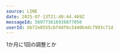```yaml
---
source: LINE
date: 2025-07-13T21:40:44.469Z
messageId: 569773616938877050
userId: Ub72e0555cbf4df6c5440b4dc7993c71d
---
```


1か月に1回の調整とか